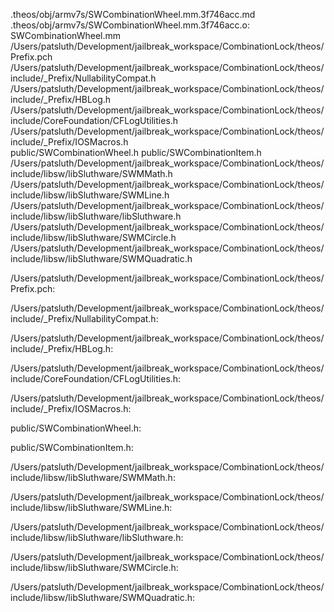 .theos/obj/armv7s/SWCombinationWheel.mm.3f746acc.md .theos/obj/armv7s/SWCombinationWheel.mm.3f746acc.o: \
  SWCombinationWheel.mm \
  /Users/patsluth/Development/jailbreak_workspace/CombinationLock/theos/Prefix.pch \
  /Users/patsluth/Development/jailbreak_workspace/CombinationLock/theos/include/_Prefix/NullabilityCompat.h \
  /Users/patsluth/Development/jailbreak_workspace/CombinationLock/theos/include/_Prefix/HBLog.h \
  /Users/patsluth/Development/jailbreak_workspace/CombinationLock/theos/include/CoreFoundation/CFLogUtilities.h \
  /Users/patsluth/Development/jailbreak_workspace/CombinationLock/theos/include/_Prefix/IOSMacros.h \
  public/SWCombinationWheel.h public/SWCombinationItem.h \
  /Users/patsluth/Development/jailbreak_workspace/CombinationLock/theos/include/libsw/libSluthware/SWMMath.h \
  /Users/patsluth/Development/jailbreak_workspace/CombinationLock/theos/include/libsw/libSluthware/SWMLine.h \
  /Users/patsluth/Development/jailbreak_workspace/CombinationLock/theos/include/libsw/libSluthware/libSluthware.h \
  /Users/patsluth/Development/jailbreak_workspace/CombinationLock/theos/include/libsw/libSluthware/SWMCircle.h \
  /Users/patsluth/Development/jailbreak_workspace/CombinationLock/theos/include/libsw/libSluthware/SWMQuadratic.h

/Users/patsluth/Development/jailbreak_workspace/CombinationLock/theos/Prefix.pch:

/Users/patsluth/Development/jailbreak_workspace/CombinationLock/theos/include/_Prefix/NullabilityCompat.h:

/Users/patsluth/Development/jailbreak_workspace/CombinationLock/theos/include/_Prefix/HBLog.h:

/Users/patsluth/Development/jailbreak_workspace/CombinationLock/theos/include/CoreFoundation/CFLogUtilities.h:

/Users/patsluth/Development/jailbreak_workspace/CombinationLock/theos/include/_Prefix/IOSMacros.h:

public/SWCombinationWheel.h:

public/SWCombinationItem.h:

/Users/patsluth/Development/jailbreak_workspace/CombinationLock/theos/include/libsw/libSluthware/SWMMath.h:

/Users/patsluth/Development/jailbreak_workspace/CombinationLock/theos/include/libsw/libSluthware/SWMLine.h:

/Users/patsluth/Development/jailbreak_workspace/CombinationLock/theos/include/libsw/libSluthware/libSluthware.h:

/Users/patsluth/Development/jailbreak_workspace/CombinationLock/theos/include/libsw/libSluthware/SWMCircle.h:

/Users/patsluth/Development/jailbreak_workspace/CombinationLock/theos/include/libsw/libSluthware/SWMQuadratic.h:

